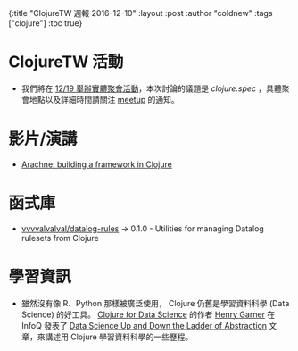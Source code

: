 {:title "ClojureTW 週報 2016-12-10"
 :layout :post
 :author "coldnew"
 :tags  ["clojure"]
 :toc true}

# ClojureTW 活動

* 我們將在 [12/19 舉辦實體聚會活動](https://www.meetup.com/Clojure-tw/events/235951132/)，本次討論的議題是 *clojure.spec* ，具體聚會地點以及詳細時間請關注 [meetup](https://www.meetup.com/Clojure-tw/events/235951132/) 的通知。

# 影片/演講

* [Arachne: building a framework in Clojure](https://skillsmatter.com/skillscasts/8717-arachne-building-a-framework-in-clojure)

# 函式庫

* [vvvvalvalval/datalog-rules](https://github.com/vvvvalvalval/datalog-rules) -> 0.1.0 - Utilities for managing Datalog rulesets from Clojure


# 學習資訊

* 雖然沒有像 R、Python 那樣被廣泛使用， Clojure 仍舊是學習資料科學 (Data Science) 的好工具。 [Clojure for Data Science](https://www.amazon.com/Clojure-Data-Science-Henry-Garner/dp/1784397180/) 的作者 [Henry Garner](https://twitter.com/henrygarner) 在 InfoQ 發表了 [Data Science Up and Down the Ladder of Abstraction](https://www.infoq.com/articles/data-science-abstraction) 文章，來講述用 Clojure 學習資料科學的一些歷程。